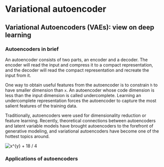 # Variational autoencoder
## Variational Autoencoders (VAEs): view on deep learning 

### Autoencoders in brief 
An autoencoder consists of two parts, an encoder and a decoder. The encoder will read the input and compress it to a compact representation, and the decoder will read the compact representation and recreate the input from it.

One way to obtain useful features from the autoencoder is to constrain `h` to have smaller dimension than `x`. An autoencoder whose code dimension is less than the input dimension is called undercomplete. Learning an undercomplete representation forces the autoencoder to capture the most salient features of the training data.

Traditionally, autoencoders were used for dimensionality reduction or feature learning. Recently, theoretical connections between autoencoders and latent variable models have brought autoencoders to the forefront of generative modeling, and variational autoencoders have become one of the hottest topics around.

<img src="https://latex.codecogs.com/gif.latex?\dpi{200}&space;\fn_phv&space;x^{y}&space;&plus;&space;18&space;/&space;4" title="x^{y} + 18 / 4" />

### Applications of autoencoders
